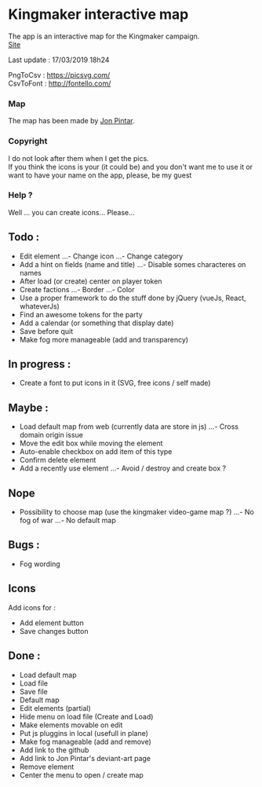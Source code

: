 # Kingmaker interactive map
The app is an interactive map for the Kingmaker campaign.  
[Site](http://kerchiefed-turnarou.000webhostapp.com/)  

Last update : 17/03/2019 18h24  

PngToCsv : https://picsvg.com/  
CsvToFont : http://fontello.com/  

### Map
The map has been made by [Jon Pintar](https://jonpintar.com/).

### Copyright
I do not look after them when I get the pics.  
If you think the icons is your (it could be) and you don't want me to use it or want to have your name on the app, please, be my guest

### Help ?
Well ... you can create icons... Please...

## Todo : 
- Edit element
...- Change icon
...- Change category
- Add a hint on fields (name and title)
...- Disable somes characteres on names
- After load (or create) center on player token
- Create factions
...- Border
...- Color
- Use a proper framework to do the stuff done by jQuery (vueJs, React, whateverJs)
- Find an awesome tokens for the party
- Add a calendar (or something that display date)
- Save before quit
- Make fog more manageable (add and transparency)

## In progress :
- Create a font to put icons in it (SVG, free icons / self made)

## Maybe : 
- Load default map from web (currently data are store in js)
...- Cross domain origin issue
- Move the edit box while moving the element
- Auto-enable checkbox on add item of this type
- Confirm delete element
- Add a recently use element
...- Avoid / destroy and create box ?

## Nope
- Possibility to choose map (use the kingmaker video-game map ?)
...- No fog of war
...- No default map

## Bugs : 
- Fog wording

## Icons
Add icons for :
- Add element button
- Save changes button

## Done :
- Load default map
- Load file
- Save file
- Default map
- Edit elements (partial)
- Hide menu on load file (Create and Load)
- Make elements movable on edit 
- Put js pluggins in local (usefull in plane)
- Make fog manageable (add and remove)
- Add link to the github
- Add link to Jon Pintar's deviant-art page
- Remove element
- Center the menu to open / create map
